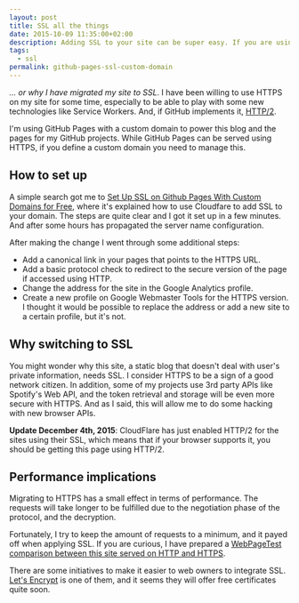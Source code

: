 ```yaml
---
layout: post
title: SSL all the things
date: 2015-10-09 11:35:00+02:00
description: Adding SSL to your site can be super easy. If you are using GitHub Pages with a custom domain, read this.
tags:
  - ssl
permalink: github-pages-ssl-custom-domain
---
```

_... or why I have migrated my site to SSL_. I have been willing to use HTTPS on my site for some time, especially to be able to play with some new technologies like Service Workers. And, if GitHub implements it, [HTTP/2](https://en.wikipedia.org/wiki/HTTP/2#Encryption).

I'm using GitHub Pages with a custom domain to power this blog and the pages for my GitHub projects. While GitHub Pages can be served using HTTPS, if you define a custom domain you need to manage this.

<!-- more -->
## How to set up
A simple search got me to [Set Up SSL on Github Pages With Custom Domains for Free](https://sheharyar.me/blog/free-ssl-for-github-pages-with-custom-domains/), where it's explained how to use Cloudfare to add SSL to your domain. The steps are quite clear and I got it set up in a few minutes. And after some hours has propagated the server name configuration.

After making the change I went through some additional steps:

- Add a canonical link in your pages that points to the HTTPS URL.
- Add a basic protocol check to redirect to the secure version of the page if accessed using HTTP.
- Change the address for the site in the Google Analytics profile.
- Create a new profile on Google Webmaster Tools for the HTTPS version. I thought it would be possible to replace the address or add a new site to a certain profile, but it's not.

## Why switching to SSL
You might wonder why this site, a static blog that doesn't deal with user's private information, needs SSL. I consider HTTPS to be a sign of a good network citizen. In addition, some of my projects use 3rd party APIs like Spotify's Web API, and the token retrieval and storage will be even more secure with HTTPS. And as I said, this will allow me to do some hacking with new browser APIs.

**Update December 4th, 2015**: CloudFlare has just enabled HTTP/2 for the sites using their SSL, which means that if your browser supports it, you should be getting this page using HTTP/2.

## Performance implications
Migrating to HTTPS has a small effect in terms of performance. The requests will take longer to be fulfilled due to the negotiation phase of the protocol, and the decryption.

Fortunately, I try to keep the amount of requests to a minimum, and it payed off when applying SSL. If you are curious, I have prepared a [WebPageTest comparison between this site served on HTTP and HTTPS](http://www.webpagetest.org/video/compare.php?tests=151009_JQ_F73,151009_JT_F76).

There are some initiatives to make it easier to web owners to integrate SSL. [Let's Encrypt](https://letsencrypt.org/) is one of them, and it seems they will offer free certificates quite soon.

